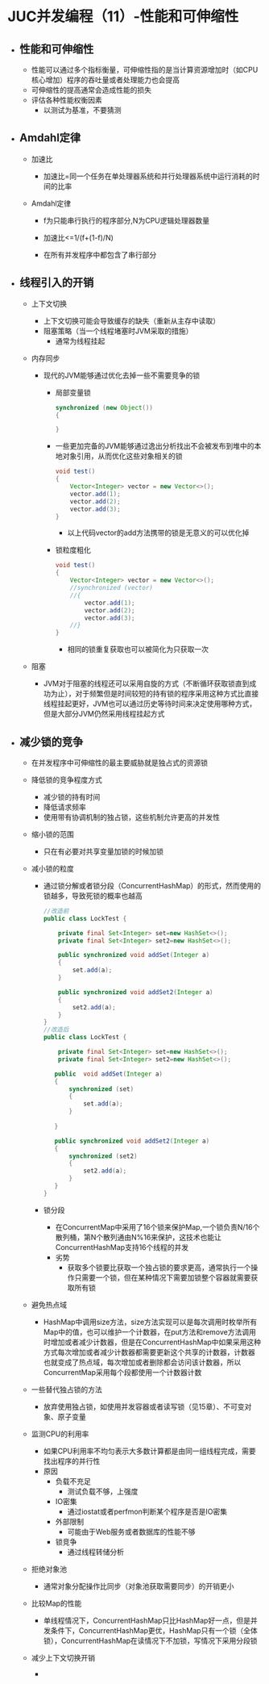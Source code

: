 # JUC并发编程（11）-性能和可伸缩性

- ## 性能和可伸缩性

  - 性能可以通过多个指标衡量，可伸缩性指的是当计算资源增加时（如CPU核心增加）程序的吞吐量或者处理能力也会提高
  - 可伸缩性的提高通常会造成性能的损失
  - 评估各种性能权衡因素
    - 以测试为基准，不要猜测

- ## Amdahl定律

  - 加速比

    - 加速比=同一个任务在单处理器系统和并行处理器系统中运行消耗的时间的比率

  - Amdahl定律

    - f为只能串行执行的程序部分,N为CPU逻辑处理器数量

    - 加速比<=1/(f+(1-f)/N)
    - 在所有并发程序中都包含了串行部分

- ## 线程引入的开销

  - 上下文切换

    - 上下文切换可能会导致缓存的缺失（重新从主存中读取）
    - 阻塞策略（当一个线程堵塞时JVM采取的措施）
      - 通常为线程挂起

  - 内存同步

    - 现代的JVM能够通过优化去掉一些不需要竞争的锁

      - 局部变量锁

        ```java
        synchronized (new Object())
        {
        
        }
        ```

      - 一些更加完备的JVM能够通过逸出分析找出不会被发布到堆中的本地对象引用，从而优化这些对象相关的锁

        ```java
        void test()
        {
            Vector<Integer> vector = new Vector<>();
            vector.add(1);
            vector.add(2);
            vector.add(3);
        }
        ```

        - 以上代码vector的add方法携带的锁是无意义的可以优化掉

      - 锁粒度粗化

        ```java
        void test()
        {
            Vector<Integer> vector = new Vector<>();
            //synchronized (vector)
            //{
                vector.add(1);
                vector.add(2);
                vector.add(3);
            //}
        }
        ```

        - 相同的锁重复获取也可以被简化为只获取一次

  - 阻塞

    - JVM对于阻塞的线程还可以采用自旋的方式（不断循环获取锁直到成功为止），对于频繁但是时间较短的持有锁的程序采用这种方式比直接线程挂起更好，JVM也可以通过历史等待时间来决定使用哪种方式，但是大部分JVM仍然采用线程挂起方式

- ## 减少锁的竞争

  - 在并发程序中可伸缩性的最主要威胁就是独占式的资源锁

  - 降低锁的竞争程度方式

    - 减少锁的持有时间
    - 降低请求频率
    - 使用带有协调机制的独占锁，这些机制允许更高的并发性

  - 缩小锁的范围

    - 只在有必要对共享变量加锁的时候加锁

  - 减小锁的粒度

    - 通过锁分解或者锁分段（ConcurrentHashMap）的形式，然而使用的锁越多，导致死锁的概率也越高

      ```java
      //改造前
      public class LockTest {
      
          private final Set<Integer> set=new HashSet<>();
          private final Set<Integer> set2=new HashSet<>();
      
          public synchronized void addSet(Integer a)
          {
              set.add(a);
          }
      
          public synchronized void addSet2(Integer a)
          {
              set2.add(a);
          }
      }
      //改造后
      public class LockTest {
      
          private final Set<Integer> set=new HashSet<>();
          private final Set<Integer> set2=new HashSet<>();
      
         public  void addSet(Integer a)
         {
             synchronized (set)
             {
                 set.add(a);
             }
             
         }
      
         public synchronized void addSet2(Integer a)
         {
             synchronized (set2)
             {
                 set2.add(a);
             }
         }
      }
      ```

    - 锁分段

      - 在ConcurrentMap中采用了16个锁来保护Map,一个锁负责N/16个散列桶，第N个散列通由N%16来保护，这技术也能让ConcurrentHashMap支持16个线程的并发
      - 劣势
        - 获取多个锁要比获取一个独占锁的要求更高，通常执行一个操作只需要一个锁，但在某种情况下需要加锁整个容器就需要获取所有锁

  - 避免热点域

    - HashMap中调用size方法，size方法实现可以是每次调用时枚举所有Map中的值，也可以维护一个计数器，在put方法和remove方法调用时增加或者减少计数器，但是在ConcurrentHashMap中如果采用这种方式每次增加或者减少计数器都需要更新这个共享的计数器，计数器也就变成了热点域，每次增加或者删除都会访问该计数器，所以ConcurrentMap采用每个段都使用一个计数器计数

  - 一些替代独占锁的方法

    - 放弃使用独占锁，如使用并发容器或者读写锁（见15章）、不可变对象、原子变量

  - 监测CPU的利用率

    - 如果CPU利用率不均匀表示大多数计算都是由同一组线程完成，需要找出程序的并行性
    - 原因
      - 负载不充足
        - 测试负载不够，上强度
      - IO密集
        - 通过iostat或者perfmon判断某个程序是否是IO密集
      - 外部限制
        - 可能由于Web服务或者数据库的性能不够
      - 锁竞争
        - 通过线程转储分析

  - 拒绝对象池

    - 通常对象分配操作比同步（对象池获取需要同步）的开销更小

  - 比较Map的性能

    - 单线程情况下，ConcurrentHashMap只比HashMap好一点，但是并发条件下，ConcurrentHashMap更优，HashMap只有一个锁（全体锁），ConcurrentHashMap在读情况下不加锁，写情况下采用分段锁

  - 减少上下文切换开销

    - 

